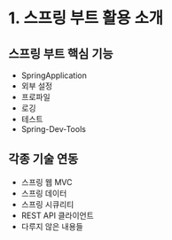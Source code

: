# 1. 스프링 부트 활용 소개
## 스프링 부트 핵심 기능
- SpringApplication
- 외부 설정
- 프로파일
- 로깅
- 테스트
- Spring-Dev-Tools

## 각종 기술 연동
- 스프링 웹 MVC
- 스프링 데이터
- 스프링 시큐리티
- REST API 클라이언트
- 다루지 않은 내용들